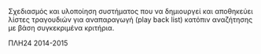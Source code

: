 Σχεδιασμός και υλοποίηση συστήματος που να δημιουργεί και αποθηκεύει λίστες τραγουδιών για αναπαραγωγή (play back list) κατόπιν αναζήτησης με βάση συγκεκριμένα κριτήρια.

ΠΛΗ24 2014-2015